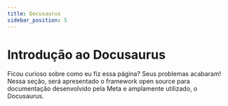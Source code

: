 ```yaml
---
title: Docusaurus
sidebar_position: 5
---
```


# Introdução ao Docusaurus

Ficou curioso sobre como eu fiz essa página? Seus problemas acabaram! Nessa seção, 
será apresentado o framework open source para documentação desenvolvido pela 
Meta e amplamente utilizado, o Docusaurus.

